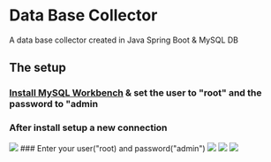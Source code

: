 # Data Base Collector
A data base collector created in Java Spring Boot & MySQL DB

## The setup
### [Install MySQL Workbench](https://dev.mysql.com/downloads/installer/) & set the user to "root" and the password to "admin
### After install setup a new connection
<img src="https://i.imgur.com/N150VIX.png"/>
### Enter your user("root) and password("admin")
<img src="https://i.imgur.com/YM45Wph.png"/>
<img src="https://i.imgur.com/BaiMB42.png"/>
<img src="https://i.imgur.com/oLBBzzL.png"/>

